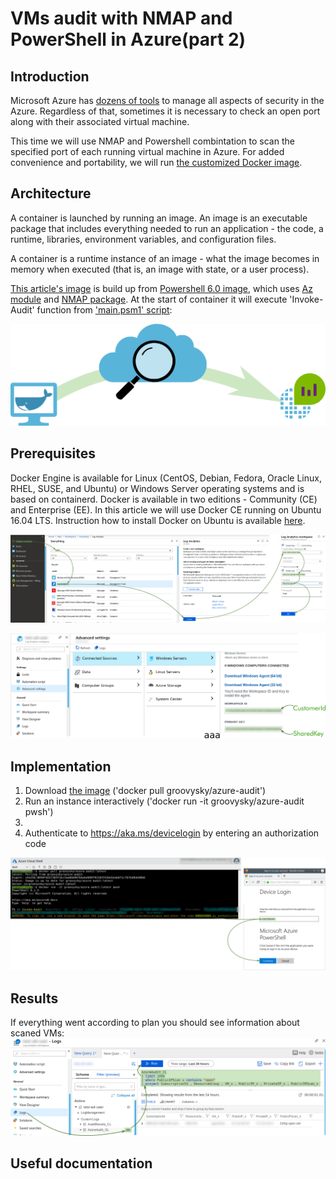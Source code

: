 # VMs audit with NMAP and PowerShell in Azure(part 2)

## Introduction
Microsoft Azure has [dozens of tools](https://docs.microsoft.com/en-us/azure/security/azure-security-services-technologies
) to manage all aspects of security in the Azure. Regardless of that, sometimes it is necessary to check an open port along with their associated virtual machine. 

This time we will use NMAP and Powershell combintation to scan the specified port of each running virtual machine in Azure. For added convenience and portability, we will run [the customized Docker image](https://hub.docker.com/r/groovysky/azure-audit).

## Architecture

A container is launched by running an image. An image is an executable package that includes everything needed to run an application - the code, a runtime, libraries, environment variables, and configuration files.

A container is a runtime instance of an image - what the image becomes in memory when executed (that is, an image with state, or a user process). 

[This article's image](https://hub.docker.com/r/groovysky/azure-audit) is build up from [Powershell 6.0 image](https://blogs.msdn.microsoft.com/powershell/2018/01/10/powershell-core-6-0-generally-available-ga-and-supported/), which uses [Az module](https://docs.microsoft.com/en-us/powershell/azure/new-azureps-module-az?view=azps-1.2.0) and [NMAP package](https://nmap.org/). At the start of container it will execute 'Invoke-Audit' function from ['main.psm1' script](https://raw.githubusercontent.com/groovy-sky/docker/master/azure-audit/main.psm1):

![](/images/docker/scan_arch.png)

## Prerequisites
Docker Engine is available for Linux (CentOS, Debian, Fedora, Oracle Linux, RHEL, SUSE, and Ubuntu) or Windows Server operating systems and is based on containerd. Docker is available in two editions - Community (CE) and Enterprise (EE). In this article we will use Docker CE running on Ubuntu 16.04 LTS. Instruction how to install Docker on Ubuntu is available [here](https://docs.docker.com/install/linux/docker-ce/ubuntu/).

![](/images/docker/create_oms.png)

![](/images/docker/get_oms_cred.png)

## Implementation
1. Download [the image](https://hub.docker.com/r/groovysky/azure-audit) ('docker pull groovysky/azure-audit')
1. Run an instance interactively ('docker run -it groovysky/azure-audit pwsh')
1. 
1. Authenticate to https://aka.ms/devicelogin by entering an authorization code

![](/images/docker/cloud_run.png)

## Results
If everything went according to plan you should see information about scaned VMs:
![](/images/docker/oms_results.png)

## Useful documentation

